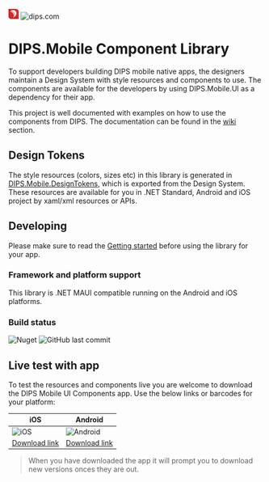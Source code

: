 <img src="assets/dips.png"  width="20" height="20"> ![dips.com](https://img.shields.io/badge/http%3A%2F%2Fdips.com-ENABLING%20EFFICIENT%20HEALTHCARE-red)

# DIPS.Mobile Component Library
To support developers building DIPS mobile native apps, the designers maintain a Design System with style resources and components to use. The components are available for the developers by using DIPS.Mobile.UI as a dependency for their app. 

This project is well documented with examples on how to use the components from DIPS. The documentation can be found in the [wiki](https://github.com/DIPSAS/DIPS.Mobile.UI/wiki) section.

## Design Tokens
The style resources (colors, sizes etc) in this library is generated in [DIPS.Mobile.DesignTokens](https://github.com/DIPSAS/DIPS.Mobile.DesignTokens), which is exported from the Design System. These resources are available for you in .NET Standard, Android and iOS project by xaml/xml resources or APIs.

## Developing
Please make sure to read the [Getting started](https://github.com/DIPSAS/DIPS.Mobile.UI/wiki/Getting-Started) before using the library for your app.
### Framework and platform support
This library is .NET MAUI compatible running on the Android and iOS platforms.
### Build status
![Nuget](https://img.shields.io/nuget/v/dips.mobile.ui?color=success&logoColor=white&logo=NuGet) ![GitHub last commit](https://img.shields.io/github/last-commit/Dipsas/DIPS.Mobile.UI)

## Live test with app
To test the resources and components live you are welcome to download the DIPS Mobile UI Components app. Use the below links or barcodes for your platform:

| iOS | Android |
|-|-|
|![iOS](https://github.com/DIPSAS/DIPS.Mobile.UI/assets/2527084/5e7f172b-f8d5-4856-97da-8249b0480b23)|![Android](https://github.com/DIPSAS/DIPS.Mobile.UI/assets/2527084/af4dc6b0-ac97-4bea-a1be-0dcc1b20ba8a)|
|[Download link](https://install.appcenter.ms/orgs/dips-as/apps/components-ios/distribution_groups/releases)| [Download link](https://install.appcenter.ms/orgs/dips-as/apps/components-droid/distribution_groups/releases) |
> When you have downloaded the app it will prompt you to download new versions onces they are out.

 




